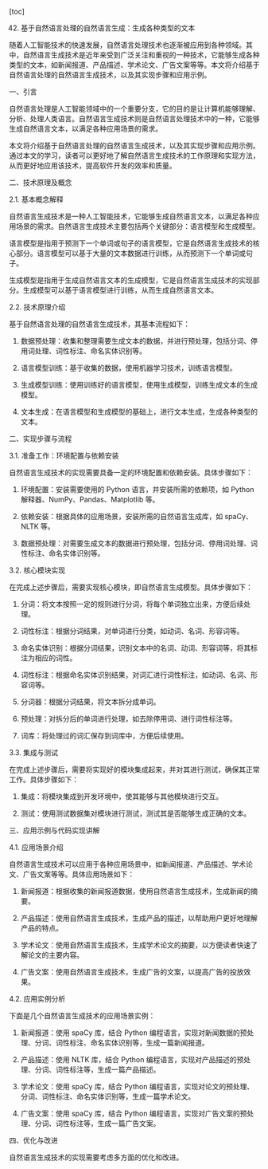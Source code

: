 
[toc]                    
                
                
42. 基于自然语言处理的自然语言生成：生成各种类型的文本

随着人工智能技术的快速发展，自然语言处理技术也逐渐被应用到各种领域。其中，自然语言生成技术是近年来受到广泛关注和重视的一种技术，它能够生成各种类型的文本，如新闻报道、产品描述、学术论文、广告文案等等。本文将介绍基于自然语言处理的自然语言生成技术，以及其实现步骤和应用示例。

一、引言

自然语言处理是人工智能领域中的一个重要分支，它的目的是让计算机能够理解、分析、处理人类语言。自然语言生成技术则是自然语言处理技术中的一种，它能够生成自然语言文本，以满足各种应用场景的需求。

本文将介绍基于自然语言处理的自然语言生成技术，以及其实现步骤和应用示例。通过本文的学习，读者可以更好地了解自然语言生成技术的工作原理和实现方法，从而更好地应用该技术，提高软件开发的效率和质量。

二、技术原理及概念

2.1. 基本概念解释

自然语言生成技术是一种人工智能技术，它能够生成自然语言文本，以满足各种应用场景的需求。自然语言生成技术主要包括两个关键部分：语言模型和生成模型。

语言模型是指用于预测下一个单词或句子的语言模型，它是自然语言生成技术的核心部分。语言模型可以基于大量的文本数据进行训练，从而预测下一个单词或句子。

生成模型是指用于生成自然语言文本的生成模型，它是自然语言生成技术的实现部分。生成模型可以基于语言模型进行训练，从而生成自然语言文本。

2.2. 技术原理介绍

基于自然语言处理的自然语言生成技术，其基本流程如下：

1. 数据预处理：收集和整理需要生成文本的数据，并进行预处理，包括分词、停用词处理、词性标注、命名实体识别等。

2. 语言模型训练：基于收集的数据，使用机器学习技术，训练语言模型。

3. 生成模型训练：使用训练好的语言模型，使用生成模型，训练生成文本的生成模型。

4. 文本生成：在语言模型和生成模型的基础上，进行文本生成，生成各种类型的文本。

二、实现步骤与流程

3.1. 准备工作：环境配置与依赖安装

自然语言生成技术的实现需要具备一定的环境配置和依赖安装。具体步骤如下：

1. 环境配置：安装需要使用的 Python 语言，并安装所需的依赖项，如 Python 解释器、NumPy、Pandas、Matplotlib 等。

2. 依赖安装：根据具体的应用场景，安装所需的自然语言生成库，如 spaCy、NLTK 等。

3. 数据预处理：对需要生成文本的数据进行预处理，包括分词、停用词处理、词性标注、命名实体识别等。

3.2. 核心模块实现

在完成上述步骤后，需要实现核心模块，即自然语言生成模型。具体步骤如下：

1. 分词：将文本按照一定的规则进行分词，将每个单词独立出来，方便后续处理。

2. 词性标注：根据分词结果，对单词进行分类，如动词、名词、形容词等。

3. 命名实体识别：根据分词结果，识别文本中的名词、动词、形容词等，将其标注为相应的词性。

4. 词性标注：根据命名实体识别结果，对词汇进行词性标注，如动词、名词、形容词等。

5. 分词器：根据分词结果，将文本拆分成单词。

6. 预处理：对拆分后的单词进行处理，如去除停用词、进行词性标注等。

7. 词库：将处理过的词汇保存到词库中，方便后续使用。

3.3. 集成与测试

在完成上述步骤后，需要将实现好的模块集成起来，并对其进行测试，确保其正常工作。具体步骤如下：

1. 集成：将模块集成到开发环境中，使其能够与其他模块进行交互。

2. 测试：使用测试数据集对模块进行测试，测试其是否能够生成正确的文本。

三、应用示例与代码实现讲解

4.1. 应用场景介绍

自然语言生成技术可以应用于各种应用场景中，如新闻报道、产品描述、学术论文、广告文案等等。具体应用场景如下：

1. 新闻报道：根据收集的新闻报道数据，使用自然语言生成技术，生成新闻的摘要。

2. 产品描述：使用自然语言生成技术，生成产品的描述，以帮助用户更好地理解产品的特点。

3. 学术论文：使用自然语言生成技术，生成学术论文的摘要，以方便读者快速了解论文的主要内容。

4. 广告文案：使用自然语言生成技术，生成广告的文案，以提高广告的投放效果。

4.2. 应用实例分析

下面是几个自然语言生成技术的应用场景实例：

1. 新闻报道：使用 spaCy 库，结合 Python 编程语言，实现对新闻数据的预处理、分词、词性标注、命名实体识别等，生成一篇新闻报道。

2. 产品描述：使用 NLTK 库，结合 Python 编程语言，实现对产品描述的预处理、分词、词性标注等，生成一篇产品描述。

3. 学术论文：使用 spaCy 库，结合 Python 编程语言，实现对论文的预处理、分词、词性标注、命名实体识别等，生成一篇学术论文。

4. 广告文案：使用 spaCy 库，结合 Python 编程语言，实现对广告文案的预处理、分词、词性标注等，生成一篇广告文案。

四、优化与改进

自然语言生成技术的实现需要考虑多方面的优化和改进。

